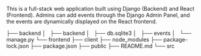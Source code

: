 This is a full-stack web application built using Django (Backend) and React (Frontend). Admins can add events through the Django Admin Panel, and the events are dynamically displayed on the React frontend.

├── backend
│   ├── backend
│   ├── db.sqlite3
│   ├── events
│   └── manage.py
└── frontend
    ├── client
    ├── node_modules
    ├── package-lock.json
    ├── package.json
    ├── public
    ├── README.md
    └── src
